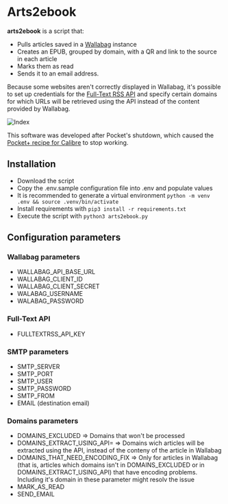 # Arts2ebook

**arts2ebook** is a script that:

- Pulls articles saved in a [Wallabag](https://wallabag.org/) instance
- Creates an EPUB, grouped by domain, with a QR and link to the source in each article
- Marks them as read
- Sends it to an email address.

Because some websites aren't correctly displayed in Wallabag, it's possible to set up credentials for the [Full-Text RSS API](https://rapidapi.com/fivefilters/api/full-text-rss) and specify certain domains for which URLs will be retrieved using the API instead of the content provided by Wallabag.

![Index](images/index.png)

This software was developed after Pocket's shutdown, which caused the [Pocket+ recipe for Calibre](https://github.com/mmagnus/Pocket-Plus-Calibre-Plugin) to stop working.

## Installation

- Download the script
- Copy the .env.sample configuration file into .env and populate values
- It is recommended to generate a virtual environment ```python -m venv .env && source .venv/bin/activate```
- Install requirements with ```pip3 install -r requirements.txt```
- Execute the script with ```python3 arts2ebook.py```

## Configuration parameters

### Wallabag parameters

- WALLABAG_API_BASE_URL
- WALLABAG_CLIENT_ID
- WALLABAG_CLIENT_SECRET
- WALABAG_USERNAME
- WALABAG_PASSWORD


### Full-Text API

- FULLTEXTRSS_API_KEY

### SMTP parameters

- SMTP_SERVER
- SMTP_PORT
- SMTP_USER
- SMTP_PASSWORD
- SMTP_FROM
- EMAIL (destination email)

### Domains parameters

- DOMAINS_EXCLUDED => Domains that won't be processed
- DOMAINS_EXTRACT_USING_API= => Domains wich articles will be extracted using the API, instead of the conteny of the article in Wallabag
- DOMAINS_THAT_NEED_ENCODING_FIX => Only for articles in Wallabag (that is, articles which domains isn't in DOMAINS_EXCLUDED or in DOMAINS_EXTRACT_USING_API) that have encoding problems. Including it's domain in these parameter might resolv the issue
- MARK_AS_READ
- SEND_EMAIL


